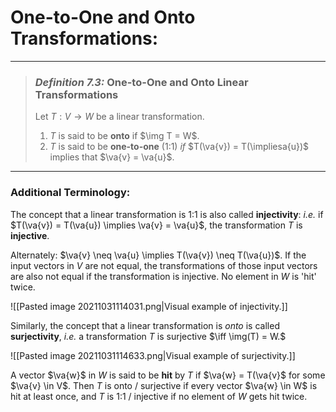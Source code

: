 # One-to-One and Onto Transformations:
***

> ### *Definition 7.3:* One-to-One and Onto Linear Transformations
> Let $T: V\to W$ be a linear transformation.
> 1. $T$ is said to be **onto** if $\img T = W$. 
> 2. $T$ is said to be **one-to-one** (1:1) *if* $T(\va{v}) = T(\impliesa{u})$ implies that $\va{v} = \va{u}$.
***

### Additional Terminology:
The concept that a linear transformation is 1:1 is also called **injectivity**:  *i.e.* if $T(\va{v}) = T(\va{u}) \implies \va{v} = \va{u}$, the transformation $T$ is **injective**. 

Alternately: $\va{v} \neq \va{u} \implies T(\va{v}) \neq T(\va{u})$. If the input vectors in $V$ are not equal, the transformations of those input vectors are also not equal if the transformation is injective. No element in $W$ is 'hit' twice. 

![[Pasted image 20211031114031.png|Visual example of injectivity.]]

Similarly, the concept that a linear transformation is *onto* is called **surjectivity**, *i.e.* a transformation $T$ is surjective $\iff \img(T) = W.$

![[Pasted image 20211031114633.png|Visual example of surjectivity.]]


A vector $\va{w}$ in $W$ is said to be **hit** by $T$ if $\va{w} = T(\va{v}$ for some $\va{v} \in V$. Then $T$ is onto / surjective if every vector $\va{w} \in W$ is hit at least once, and $T$ is 1:1 / injective if no element of $W$ gets hit twice.